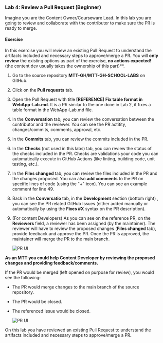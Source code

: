 ### Lab 4: Review a Pull Request (Beginner)
Imagine you are the Content Owner/Courseware Lead. In this lab you are going to review and collaborate with the contributor to make sure the PR is ready to merge.

#### Exercise

In this exercise you will review an existing Pull Request to understand the artifacts included and necessary steps to approve/merge a PR. You will **only review** the existing options as part of the exercise, **no actions expected!** (the content dev usually takes the ownership of this part)**. 

1. Go to the source repository **MTT-GH/MTT-GH-SCHOOL-LABS** on GitHub.
1. Click on the **Pull requests** tab.
1. Open the Pull Request with title **[REFERENCE] Fix table format in WebApp-Lab.md**. It is a PR similar to the one done in Lab 2, it fixes a table format in the WebApp-Lab.md file.
1. In the **Conversation** tab, you can review the conversation between the contributor and the reviewer. You can see the PR actitity, changes/commits, comments, approval, etc. 
1. In the **Commits** tab, you can review the commits included in the PR.
1. In the **Checks** (not used in this labs) tab, you can review the status of the checks included in the PR. Checks are validations  your code you can automatically execute in  GitHub Actions (like linting, building code, unit testing, etc.).
1. In the **Files changed** tab, you can review the files included in the PR and the changes proposed. You can also **add comments** to the PR on specific lines of code (using the "+" icon). You can see an example comment for line 49. 
1. Back in the **Conversatio** tab,  in the **Development** section (bottom right) , you can see the PR related GitHub Issues (either added manually or automatically by using the **Fixes #X** syntax on the PR description).
1. (For content Developers) As you can see on the reference PR, on the **Reviewers** field, a reviewer has been assigned (by the maintainer). The reviewer will have to review the proposed changes (**Files changed** tab), provide feedback and approve the PR. Once the PR is approved, the maintainer will merge the PR to the main branch. 

    ![PR UI](media/PR-approve.png)

    

**As an MTT you could help Content Developer by reviewing the proposed changes and providing feedback/comments.**

If the PR would be merged (left opened on purpose for review), you would see the following:
- The PR would merge changes to the main branch of the source repository.
- The PR would be closed.
- The referenced Issue would be closed.

    ![PR UI](media/PR-merged.png)

On this lab you have reviewed an existing Pull Request to understand the artifacts included and necessary steps to approve/merge a PR.

